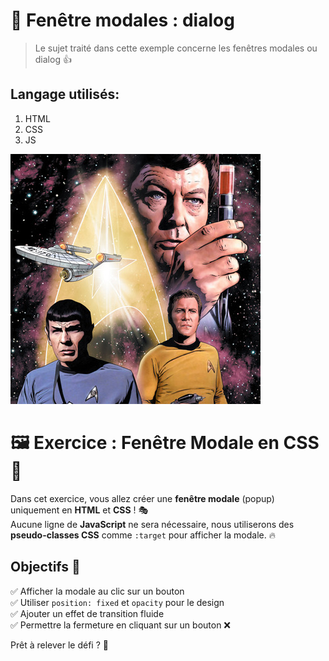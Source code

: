 # 🚀 Fenêtre modales : dialog

>Le sujet traité dans cette exemple concerne les fenêtres modales ou dialog 👍

## Langage utilisés: 

1. HTML
2. CSS
3. JS

![cover](./asset/dessinee.jpg)

# 🖼️ Exercice : Fenêtre Modale en CSS 🎨

Dans cet exercice, vous allez créer une **fenêtre modale** (popup) uniquement en **HTML** et **CSS** ! 🎭  
Aucune ligne de **JavaScript** ne sera nécessaire, nous utiliserons des **pseudo-classes CSS** comme `:target` pour afficher la modale. 🔥  

## Objectifs 🎯  
✅ Afficher la modale au clic sur un bouton  
✅ Utiliser `position: fixed` et `opacity` pour le design  
✅ Ajouter un effet de transition fluide  
✅ Permettre la fermeture en cliquant sur un bouton ❌  

Prêt à relever le défi ? 🚀  



